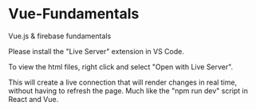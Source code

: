 # Vue-Fundamentals
Vue.js &amp; firebase fundamentals

Please install the "Live Server" extension in VS Code.

To view the html files, right click and select "Open with Live Server".

This will create a live connection that will render changes in real time, without having to refresh the page.
Much like the "npm run dev" script in React and Vue.
